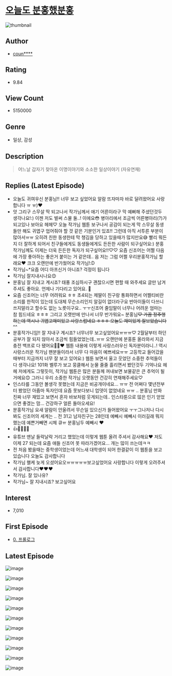 # [오늘도 분홍했분홍](https://comic.naver.com/bestChallenge/list?titleId=658375)
![thumbnail](https://image-comic.pstatic.net/user_contents_data/challenge_comic/2021/08/05/291167/thumbnail_202x1648e058c39_a08e_401f_927b_ab1f7d57e01b_00006528.JPEG)

## Author
- [coun****](https://comic.naver.com/artistTitle?id=291167)

## Rating
- 9.84

## View Count
- 5150000

## Genre
- 일상, 감성

## Description
> 어느날 갑자기 찾아온 이명이야기와 소소한 일상이야기 (자유연재)

## Replies (Latest Episode)
- 오늘도 귀여우신 분홍님!! 너무 보고 싶었어요 알람 뜨자마자 바로 달려왔어요 사랑합니다 ㅠ ㅠ)❤
- 앗 그리구 스무살 딱 되고나서 작가님께서 애기 어른이라구 막 예뻐해 주셨던것두 생각나요!:) 이젠 저도 벌써 스물 둘..! 이에요😳 병아리에서 조금씩 어른병아리(?)가 되고있나 보아요 헤헤♡ 오늘 작가님 웹툰 보구나서 공감이 되는게 막 스무살 동생들만 해도 귀엽구 업어줘야 할 것 같은 기분인거 있죠!! 그런데 아직 서투른 부분이 많아서ㅠㅠ 오히려 친한 동생한테 막 챙김을 당하고 있을때가 많지만요😅 빨리 뭐든지 더 잘하게 되어서 친구들에게도 동생들에게도 든든한 사람이 되구싶어요:) 분홍작가님께도 이제는 더욱 든든한 독자가 되구싶어요!!♡♡ 요즘 신조어는 어쩔 다음에 가장 좋아하는 좋은거 붙이는 거 같은데.. 음 저는 그럼 어쩔 우리분홍작가님 할래요❤ 크크 오랜만에 반가웠어요 작가님!:D
- 작가님~*요즘 어디 아프신거 아니죠? 걱정이 됩니다
- 작가님 잘지내시나요😊
- 분홍님 잘 지내고 계시죠? 태풍 조심하시구 괜찮으시면 편할 때 와주세요 글만 남겨주셔도 좋아요. 언제나 기다리고 있어요. 🥺
- 요즘 신조어는 너무 어려워요 ㅎㅎ 초4되는 제딸이 친구랑 통화하면서 어쩔티비란 소리를 한적이 있는데 도대체 무슨소리인지 알길이 없더라구요 반아이들이 다쓰니 쓰지말라고 할수도 없는 노릇이구요.. ㅜㅜ신조어 줄임말이 너무나 어려운 엄마는 참 힘드네요 ㅎㅎㅎ 그리고 오랫만에 만나서 너무 반가워요~ 분홍님~~♡ 가끔 정주행하는데 역시나 귀엽고재미있고 사랑스럽네요 ㅎㅎㅎ 오늘도 재미있게 잘보았습니다~~^^
- 분홍작가니임!! 잘 지내구 계시죠? 너무너무 보고싶었어요ㅠㅠㅠ♡ 2월달부터 하던 공부가 잘 되지 않아서 조금씩 힘들었었는데..ㅠㅠ 오랜만에 분홍툰 올라와서 지금 충전 백프로 다 됐어요🙆‍♀️❤ 웹툰 내용에 이렇게 사랑스러우신 독자분이라니..! 역시 사랑스러운 작가님 팬분들이라서 너무 다 마음이 예쁘세요ㅠㅠ 고등학교 들어갔을때부터 지금까지 너무 잘 보고 있어요:) 웹툰 보면서 울고 웃었던 소중한 추억들이 다 생각나요! 101화 벨루가 보고 뭉클해서 눈물 줄줄 흘리면서 봤던것두 기억나요 헤헤 저에게도 그렇듯이, 작가님 웹툰은 많은 분들께 꺼내보면 보물같은 큰 추억이 될거에요😊 그러니 우리 소중한 작가님 오랫동안 건강히 연재해주세요♡
- 인스타를 그동안 볼생각 못했는데 지금은 비공개이네요... ㅠㅠ 전 어쩌다 몇년전부터 봤었던 아쥼마 독자인데 요즘 못보다보니 업뎃이 없었네요 ㅠㅠ .. 분홍님 만화 진짜 너무 재밌고 보면서 혼자 바보처럼 웃게되는데.. 인스타툰으로 많은 인기 얻었으면 좋겠는 맘... 건강하구 얼른 돌아오세요!
- 분홍작가님 요새 알람이 안울려서 무슨일 있으신가 들어왔어요 ㅜㅜ그나저나 다시봐도 신조어의 세계는 .. 전 31고 남자친구는 28인데 예빼시 예빼시 이러길래 뭐지 했는데 예쁜거빼면 시체 큐ㅠ 분홍님두 예빼시 ❤
- 👍🥰🥰🥰🥰
- 유튜브 맨날 들락날락 거리고 했었는데 이렇게 웹툰 올려 주셔서 감사해요❤ 저도 이제 27 되는데 요즘 애들 신조어 못 따라가겠어요... 개는 많이 쓰는데ㅋㅋ
- 전 처음 봤을때는 중학생이었는데 어느새 대학생이 되어 한결같이 이 웹툰을 보고 있습니다 오늘도 감사합니다
- 작가님 왤케 늦게 오셨어요오ㅠㅠㅠㅠㅠ보고싶었어요 사랑합니다 이렇게 오려주셔서 감사합니다♥♥♥
- 작가님. 잘 있나유?
- 작가님~ 잘 지내시죠? 보고싶어요

## Interest
- 7,010

## First Episode
- [0. 프롤로그](https://comic.naver.com/bestChallenge/detail?titleId=658375&no=1)

## Latest Episode
![image](https://image-comic.pstatic.net/user_contents_data/challenge_comic/2022/04/16/291167/upload_3630526029386375733.jpeg)

![image](https://image-comic.pstatic.net/user_contents_data/challenge_comic/2022/04/16/291167/upload_7305228043435913783.jpeg)

![image](https://image-comic.pstatic.net/user_contents_data/challenge_comic/2022/04/16/291167/upload_3977021755711776356.jpeg)

![image](https://image-comic.pstatic.net/user_contents_data/challenge_comic/2022/04/16/291167/upload_7292234220388443185.jpeg)

![image](https://image-comic.pstatic.net/user_contents_data/challenge_comic/2022/04/16/291167/upload_3904733466917679158.jpeg)

![image](https://image-comic.pstatic.net/user_contents_data/challenge_comic/2022/04/16/291167/upload_4122254021781709880.jpeg)

![image](https://image-comic.pstatic.net/user_contents_data/challenge_comic/2022/04/16/291167/upload_7221859970132960565.jpeg)

![image](https://image-comic.pstatic.net/user_contents_data/challenge_comic/2022/04/16/291167/upload_3762869859531383860.jpeg)

![image](https://image-comic.pstatic.net/user_contents_data/challenge_comic/2022/04/16/291167/upload_3834077526014177634.jpeg)

![image](https://image-comic.pstatic.net/user_contents_data/challenge_comic/2022/04/16/291167/upload_7077460008525771577.jpeg)

![image](https://image-comic.pstatic.net/user_contents_data/challenge_comic/2022/04/16/291167/upload_7003769447135066214.jpeg)
